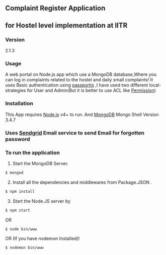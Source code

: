## Complaint Register Application 
## for Hostel level implementation at IITR



### Version
2.1.3

### Usage
A web portal on Node.js app which use a MongoDB database,Where you can log in complaints related to the hostel and daily small complaints! It uses Basic authentication using [passportjs](http://passportjs.org/) ,I have used two different local-strategies for User and Admin(But it is better to use ACL like [Permission](https://www.npmjs.com/package/permission))

### Installation

This App requires [Node.js](https://nodejs.org/) v4+ to run.
And [MongoDB](https://www.mongodb.com/) Mongo Shell Version 3.4.7

### Uses [Sendgrid](https://sendgrid.com/) Email service to send Email for forgotten password


### To run the application
1) Start the MongoDB Server.  
```sh
$ mongod
```
2) Install all the dependencies and middlewares from Package.JSON .   
```sh
$ npm install
```
3) Start the Node.JS server by 
```sh
$ npm start
```  
OR   
```sh
$ node bin/www
```
OR (If you have nodemon Installed)!
```sh
$ nodemon bin/www
```
